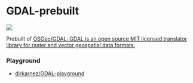 GDAL-prebuilt
=============
![](https://github.com/dirkarnez/GDAL-prebuilt/actions/workflows/build.yml/badge.svg)

Prebuilt of [OSGeo/GDAL: GDAL is an open source MIT licensed translator library for raster and vector geospatial data formats.](https://github.com/OSGeo/GDAL)

### Playground
- [dirkarnez/GDAL-playground](https://github.com/dirkarnez/GDAL-playground)